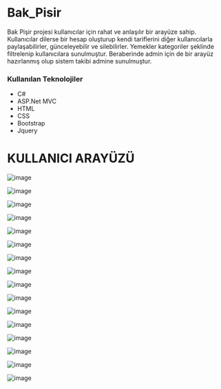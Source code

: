 # Bak_Pisir 
Bak Pişir projesi kullanıcılar için rahat ve anlaşılır bir arayüze sahip. Kullanıcılar dilerse bir hesap oluşturup kendi tariflerini diğer kullanıcılarla paylaşabilirler, günceleyebilir ve silebilirler.
Yemekler kategoriler şeklinde filtrelenip kullanıcılara sunulmuştur. Beraberinde admin için de bir arayüz hazırlanmış olup sistem takibi admine sunulmuştur.

### Kullanılan Teknolojiler
* C#
* ASP.Net MVC
* HTML
* CSS
* Bootstrap
* Jquery

# KULLANICI ARAYÜZÜ
![image](https://github.com/drybozan/Bak_Pisir/assets/86890722/68f5bbea-32bd-451a-97c7-c38996db803a)

![image](https://github.com/drybozan/Bak_Pisir/assets/86890722/6cb1f6b2-bde5-4551-bf1d-f0886d3ea7e7)

![image](https://github.com/drybozan/Bak_Pisir/assets/86890722/3bf762dc-8aa8-4298-afae-d57bd3fdb4d8)

![image](https://github.com/drybozan/Bak_Pisir/assets/86890722/a9a4ee30-3f52-4193-9f54-a6b6b9e269ff)

![image](https://github.com/drybozan/Bak_Pisir/assets/86890722/3402c3a9-6fde-4b03-b4c7-31451ea7fd0c)

![image](https://github.com/drybozan/Bak_Pisir/assets/86890722/fd75db28-0bc8-4f7a-9604-03f2dae454b1)

![image](https://github.com/drybozan/Bak_Pisir/assets/86890722/1e602192-d886-459b-b25b-9b9e24d8a38c)

![image](https://github.com/drybozan/Bak_Pisir/assets/86890722/28c63818-36b0-4a5d-bf57-5e227c3347d8)

![image](https://github.com/drybozan/Bak_Pisir/assets/86890722/df0985e3-15e2-4bd1-a749-d204d1b3cc3c)

![image](https://github.com/drybozan/Bak_Pisir/assets/86890722/7e4fc9a8-b7ed-4401-977b-691f2a095306)

![image](https://github.com/drybozan/Bak_Pisir/assets/86890722/5a58305c-f397-4868-ac3e-d4d250e74c35)

![image](https://github.com/drybozan/Bak_Pisir/assets/86890722/1090e0eb-c296-46f2-bfbd-f99a563020c6)

![image](https://github.com/drybozan/Bak_Pisir/assets/86890722/505b85d7-c1bf-4481-8be9-f892354f73a6)

![image](https://github.com/drybozan/Bak_Pisir/assets/86890722/49bd6389-59e0-4dbc-af17-76564785de78)

![image](https://github.com/drybozan/Bak_Pisir/assets/86890722/bdb07752-2579-4c02-b658-87b5a64216e9)

![image](https://github.com/drybozan/Bak_Pisir/assets/86890722/143882ef-b268-4e30-a82d-8624a63ef3ab)
















